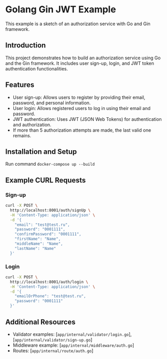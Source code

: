 # Golang Gin JWT Example

This example is a sketch of an authorization service with Go and Gin framework.

## Introduction

This project demonstrates how to build an authorization service using Go and the Gin framework. It includes user sign-up, login, and JWT token authentication functionalities.

## Features

- User sign-up: Allows users to register by providing their email, password, and personal information.
- User login: Allows registered users to log in using their email and password.
- JWT authentication: Uses JWT (JSON Web Tokens) for authentication and authorization.
- If more than 5 authorization attempts are made, the last valid one remains.

## Installation and Setup

Run command `docker-compose up --build`

## Example CURL Requests

### Sign-up

```bash
curl -X POST \
  http://localhost:8001/auth/signUp \
  -H 'Content-Type: application/json' \
  -d '{
    "email": "test@test.ru",
    "password": "0001111",
    "confirmPassword": "0001111",
    "firstName": "Name",
    "middleName": "Name",
    "lastName": "Name"
  }'
```

### Login

```bash
curl -X POST \
  http://localhost:8001/auth/login \
  -H 'Content-Type: application/json' \
  -d '{
    "emailOrPhone": "test@test.ru",
    "password": "0001111"
  }'
```

## Additional Resources

- Validator examples: [`app/internal/validator/login.go`], [`app/internal/validator/sign-up.go`]
- Middleware example: [`app/internal/middleware/auth.go`]
- Routes: [`app/internal/route/auth.go`]
